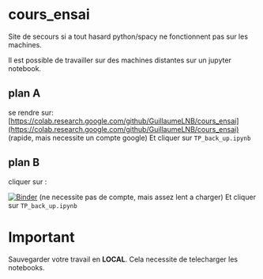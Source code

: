 # cours_ensai
Site de secours si a tout hasard python/spacy ne fonctionnent pas sur les machines.

Il est possible de travailler sur des machines distantes sur un jupyter notebook.


## plan A
se rendre sur: 
[https://colab.research.google.com/github/GuillaumeLNB/cours_ensai](https://colab.research.google.com/github/GuillaumeLNB/cours_ensai)
(rapide, mais necessite un compte google)
Et cliquer sur `TP_back_up.ipynb` 

## plan B

cliquer sur :


[![Binder](https://mybinder.org/badge_logo.svg)](https://mybinder.org/v2/gh/GuillaumeLNB/cours_ensai/master)
(ne necessite pas de compte, mais assez lent a charger)
Et cliquer sur `TP_back_up.ipynb` 
# Important

Sauvegarder votre travail en **LOCAL**. Cela necessite de telecharger les notebooks. 
